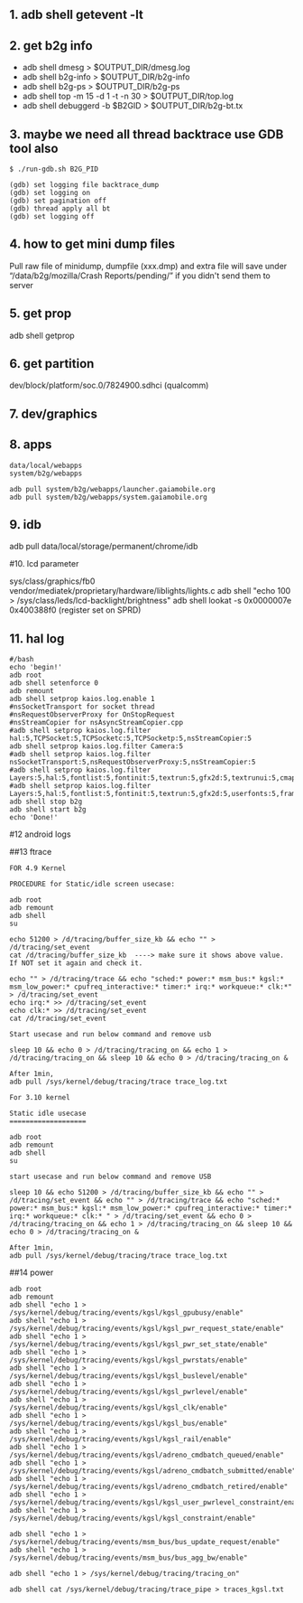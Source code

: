 ## 1. adb shell getevent -lt

## 2. get b2g info 

* adb shell dmesg > $OUTPUT_DIR/dmesg.log
* adb shell b2g-info > $OUTPUT_DIR/b2g-info
* adb shell b2g-ps > $OUTPUT_DIR/b2g-ps
* adb shell top -m 15 -d 1 -t -n 30 > $OUTPUT_DIR/top.log
* adb shell debuggerd -b $B2GID > $OUTPUT_DIR/b2g-bt.tx


## 3. maybe we need all thread backtrace use GDB tool also

```
$ ./run-gdb.sh B2G_PID

(gdb) set logging file backtrace_dump
(gdb) set logging on
(gdb) set pagination off
(gdb) thread apply all bt
(gdb) set logging off

```

## 4. how to get mini dump files

Pull raw file of minidump, dumpfile (xxx.dmp) and 
extra file will save under “/data/b2g/mozilla/Crash Reports/pending/” 
if you didn't send them to server

## 5. get prop

adb shell getprop

## 6. get partition 

dev/block/platform/soc.0/7824900.sdhci (qualcomm)

## 7. dev/graphics

## 8. apps 
```
data/local/webapps
system/b2g/webapps

adb pull system/b2g/webapps/launcher.gaiamobile.org
adb pull system/b2g/webapps/system.gaiamobile.org
```
## 9. idb 

adb pull data/local/storage/permanent/chrome/idb

#10. lcd parameter

sys/class/graphics/fb0
vendor/mediatek/proprietary/hardware/liblights/lights.c
adb shell "echo 100 > /sys/class/leds/lcd-backlight/brightness"
adb shell lookat -s 0x0000007e 0x400388f0 (register set on SPRD)


## 11. hal log
```
#/bash
echo 'begin!'
adb root 
adb shell setenforce 0
adb remount 
adb shell setprop kaios.log.enable 1 
#nsSocketTransport for socket thread 
#nsRequestObserverProxy for OnStopRequest
#nsStreamCopier for nsAsyncStreamCopier.cpp
#adb shell setprop kaios.log.filter hal:5,TCPSocket:5,TCPSocketc:5,TCPSocketp:5,nsStreamCopier:5
adb shell setprop kaios.log.filter Camera:5
#adb shell setprop kaios.log.filter nsSocketTransport:5,nsRequestObserverProxy:5,nsStreamCopier:5
#adb shell setprop kaios.log.filter Layers:5,hal:5,fontlist:5,fontinit:5,textrun:5,gfx2d:5,textrunui:5,cmapdata:5,textperf:5,userfonts:5
#adb shell setprop kaios.log.filter Layers:5,hal:5,fontlist:5,fontinit:5,textrun:5,gfx2d:5,userfonts:5,frame:5
adb shell stop b2g 
adb shell start b2g
echo 'Done!'
```
#12 android logs

##13 ftrace 
```
FOR 4.9 Kernel

PROCEDURE for Static/idle screen usecase: 

adb root
adb remount
adb shell 
su

echo 51200 > /d/tracing/buffer_size_kb && echo "" > /d/tracing/set_event
cat /d/tracing/buffer_size_kb  ----> make sure it shows above value.  If NOT set it again and check it.

echo "" > /d/tracing/trace && echo "sched:* power:* msm_bus:* kgsl:* msm_low_power:* cpufreq_interactive:* timer:* irq:* workqueue:* clk:*" > /d/tracing/set_event
echo irq:* >> /d/tracing/set_event 
echo clk:* >> /d/tracing/set_event 
cat /d/tracing/set_event

Start usecase and run below command and remove usb

sleep 10 && echo 0 > /d/tracing/tracing_on && echo 1 > /d/tracing/tracing_on && sleep 10 && echo 0 > /d/tracing/tracing_on &

After 1min, 
adb pull /sys/kernel/debug/tracing/trace trace_log.txt
```

```
For 3.10 kernel

Static idle usecase
=================== 

adb root
adb remount
adb shell
su

start usecase and run below command and remove USB

sleep 10 && echo 51200 > /d/tracing/buffer_size_kb && echo "" > /d/tracing/set_event && echo "" > /d/tracing/trace && echo "sched:* power:* msm_bus:* kgsl:* msm_low_power:* cpufreq_interactive:* timer:* irq:* workqueue:* clk:* " > /d/tracing/set_event && echo 0 > /d/tracing/tracing_on && echo 1 > /d/tracing/tracing_on && sleep 10 && echo 0 > /d/tracing/tracing_on & 

After 1min, 
adb pull /sys/kernel/debug/tracing/trace trace_log.txt
```

##14 power 

```
adb root
adb remount
adb shell "echo 1 > /sys/kernel/debug/tracing/events/kgsl/kgsl_gpubusy/enable"
adb shell "echo 1 > /sys/kernel/debug/tracing/events/kgsl/kgsl_pwr_request_state/enable"
adb shell "echo 1 > /sys/kernel/debug/tracing/events/kgsl/kgsl_pwr_set_state/enable"
adb shell "echo 1 > /sys/kernel/debug/tracing/events/kgsl/kgsl_pwrstats/enable"
adb shell "echo 1 > /sys/kernel/debug/tracing/events/kgsl/kgsl_buslevel/enable"
adb shell "echo 1 > /sys/kernel/debug/tracing/events/kgsl/kgsl_pwrlevel/enable"
adb shell "echo 1 > /sys/kernel/debug/tracing/events/kgsl/kgsl_clk/enable"
adb shell "echo 1 > /sys/kernel/debug/tracing/events/kgsl/kgsl_bus/enable"
adb shell "echo 1 > /sys/kernel/debug/tracing/events/kgsl/kgsl_rail/enable"
adb shell "echo 1 > /sys/kernel/debug/tracing/events/kgsl/adreno_cmdbatch_queued/enable"
adb shell "echo 1 > /sys/kernel/debug/tracing/events/kgsl/adreno_cmdbatch_submitted/enable"
adb shell "echo 1 > /sys/kernel/debug/tracing/events/kgsl/adreno_cmdbatch_retired/enable"
adb shell "echo 1 > /sys/kernel/debug/tracing/events/kgsl/kgsl_user_pwrlevel_constraint/enable"
adb shell "echo 1 > /sys/kernel/debug/tracing/events/kgsl/kgsl_constraint/enable"

adb shell "echo 1 > /sys/kernel/debug/tracing/events/msm_bus/bus_update_request/enable"
adb shell "echo 1 > /sys/kernel/debug/tracing/events/msm_bus/bus_agg_bw/enable"

adb shell "echo 1 > /sys/kernel/debug/tracing/tracing_on"

adb shell cat /sys/kernel/debug/tracing/trace_pipe > traces_kgsl.txt
```

